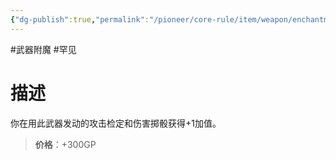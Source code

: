 ```yaml
---
{"dg-publish":true,"permalink":"/pioneer/core-rule/item/weapon/enchantment/uncommon/a-1/"}
---
```


#武器附魔 #罕见 
# 描述
你在用此武器发动的攻击检定和伤害掷骰获得+1加值。

>**价格**：+300GP